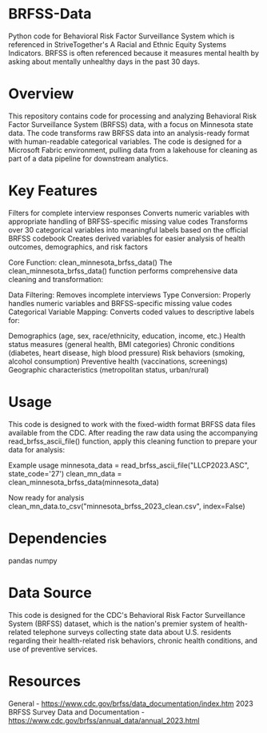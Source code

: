 # BRFSS-Data
Python code for Behavioral Risk Factor Surveillance System which is referenced in StriveTogether's A Racial and Ethnic Equity Systems Indicators.  BRFSS is often referenced because it measures mental health by asking about mentally unhealthy days in the past 30 days.

# Overview
This repository contains code for processing and analyzing Behavioral Risk Factor Surveillance System (BRFSS) data, with a focus on Minnesota state data. The code transforms raw BRFSS data into an analysis-ready format with human-readable categorical variables. The code is designed for a Microsoft Fabric environment, pulling data from a lakehouse for cleaning as part of a data pipeline for downstream analytics. 

# Key Features
Filters for complete interview responses
Converts numeric variables with appropriate handling of BRFSS-specific missing value codes
Transforms over 30 categorical variables into meaningful labels based on the official BRFSS codebook
Creates derived variables for easier analysis of health outcomes, demographics, and risk factors

Core Function: clean_minnesota_brfss_data()
The clean_minnesota_brfss_data() function performs comprehensive data cleaning and transformation:

Data Filtering: Removes incomplete interviews
Type Conversion: Properly handles numeric variables and BRFSS-specific missing value codes
Categorical Variable Mapping: Converts coded values to descriptive labels for:

Demographics (age, sex, race/ethnicity, education, income, etc.)
Health status measures (general health, BMI categories)
Chronic conditions (diabetes, heart disease, high blood pressure)
Risk behaviors (smoking, alcohol consumption)
Preventive health (vaccinations, screenings)
Geographic characteristics (metropolitan status, urban/rural)

# Usage
This code is designed to work with the fixed-width format BRFSS data files available from the CDC. After reading the raw data using the accompanying read_brfss_ascii_file() function, apply this cleaning function to prepare your data for analysis:

Example usage
minnesota_data = read_brfss_ascii_file("LLCP2023.ASC", state_code='27')
clean_mn_data = clean_minnesota_brfss_data(minnesota_data)

Now ready for analysis
clean_mn_data.to_csv("minnesota_brfss_2023_clean.csv", index=False)

# Dependencies
pandas
numpy

# Data Source
This code is designed for the CDC's Behavioral Risk Factor Surveillance System (BRFSS) dataset, which is the nation's premier system of health-related telephone surveys collecting state data about U.S. residents regarding their health-related risk behaviors, chronic health conditions, and use of preventive services.

# Resources 
General - https://www.cdc.gov/brfss/data_documentation/index.htm
2023 BRFSS Survey Data and Documentation - https://www.cdc.gov/brfss/annual_data/annual_2023.html 
